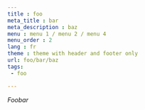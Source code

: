 ```yaml
---
title : foo
meta_title : bar
meta_description : baz
menu : menu 1 / menu 2 / menu 4
menu_order : 2
lang : fr
theme : theme with header and footer only
url: foo/bar/baz
tags:
 - foo

---
```


*Foobar*